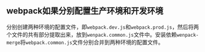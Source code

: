## webpack如果分别配置生产环境和开发环境

分别创建两种环境的配置文件，即`webpack.dev.js`和`webpack.prod.js`，然后将两个文件的共有部分提取出来，放到`wenpack.common.js`文件中。安装依赖`wenpack-merge`将`webpack.common.js`文件分别合并到两种环境的配置文件。